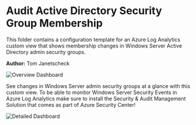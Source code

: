 # Audit Active Directory Security Group Membership
This folder contains a configuration template for an Azure Log Analytics custom view that shows membership changes in Windows Server Active Directory admin security groups.

**Author:**
Tom Janetscheck

![Overview Dashboard](https://github.com/azureandbeyond/AzureLogAnalytics/blob/master/AuditADSecGroups/Images/00_AdminSecGroupChanges.png "Overview Dashboard")

See changes in Windows Server admin security groups at a glance with this custom view. To be able to monitor Windows Server Security Events in Azure Log Analytics make sure to install the Security & Audit Management Solution that comes as part of Azure Security Center!

![Detailed Dashboard](https://github.com/azureandbeyond/AzureLogAnalytics/blob/master/AuditADSecGroups/Images/01_DetailedViewDashboard.png "Detailed Dashboard")